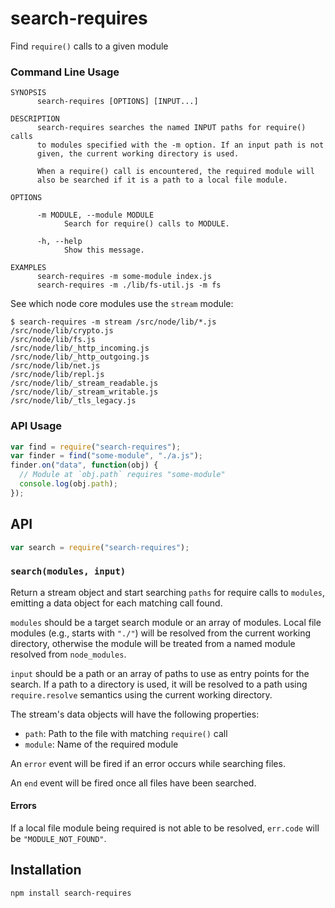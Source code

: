 # search-requires

Find `require()` calls to a given module

### Command Line Usage

```
SYNOPSIS
      search-requires [OPTIONS] [INPUT...]

DESCRIPTION
      search-requires searches the named INPUT paths for require() calls
      to modules specified with the -m option. If an input path is not
      given, the current working directory is used.

      When a require() call is encountered, the required module will
      also be searched if it is a path to a local file module.

OPTIONS

      -m MODULE, --module MODULE
            Search for require() calls to MODULE.

      -h, --help
            Show this message.

EXAMPLES
      search-requires -m some-module index.js
      search-requires -m ./lib/fs-util.js -m fs
```

See which node core modules use the `stream` module:

```
$ search-requires -m stream /src/node/lib/*.js
/src/node/lib/crypto.js
/src/node/lib/fs.js
/src/node/lib/_http_incoming.js
/src/node/lib/_http_outgoing.js
/src/node/lib/net.js
/src/node/lib/repl.js
/src/node/lib/_stream_readable.js
/src/node/lib/_stream_writable.js
/src/node/lib/_tls_legacy.js
```

### API Usage

```js
var find = require("search-requires");
var finder = find("some-module", "./a.js");
finder.on("data", function(obj) {
  // Module at `obj.path` requires "some-module"
  console.log(obj.path);
});
```

## API

```js
var search = require("search-requires");
```

### `search(modules, input)`

Return a stream object and start searching `paths` for require calls
to `modules`, emitting a data object for each matching call found.

`modules` should be a target search module or an array of modules.
Local file modules (e.g., starts with `"./"`) will be resolved from the
current working directory, otherwise the module will be treated from a
named module resolved from `node_modules`.

`input` should be a path or an array of paths to use as entry points for
the search. If a path to a directory is used, it will be resolved to a
path using `require.resolve` semantics using the current working
directory.

The stream's data objects will have the following properties:

 * `path`: Path to the file with matching `require()` call
 * `module`: Name of the required module

An `error` event will be fired if an error occurs while searching files.

An `end` event will be fired once all files have been searched.

#### Errors

If a local file module being required is not able to be resolved,
`err.code` will be `"MODULE_NOT_FOUND"`.

## Installation

```
npm install search-requires
```
